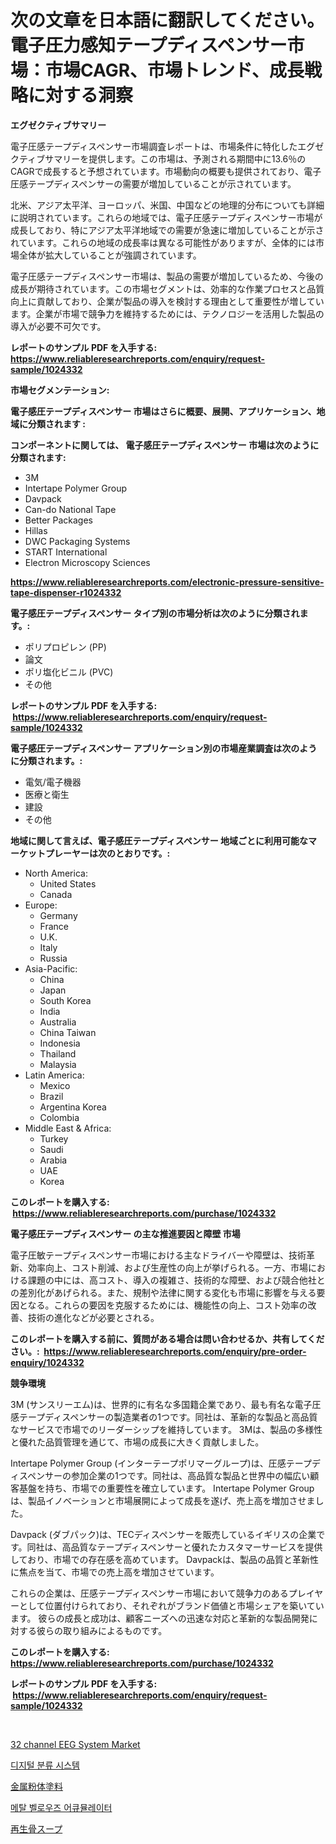 <p><h1>次の文章を日本語に翻訳してください。電子圧力感知テープディスペンサー市場：市場CAGR、市場トレンド、成長戦略に対する洞察</h1></p><p><strong>エグゼクティブサマリー</strong></p>
<p><p>電子圧感テープディスペンサー市場調査レポートは、市場条件に特化したエグゼクティブサマリーを提供します。この市場は、予測される期間中に13.6％のCAGRで成長すると予想されています。市場動向の概要も提供されており、電子圧感テープディスペンサーの需要が増加していることが示されています。</p><p>北米、アジア太平洋、ヨーロッパ、米国、中国などの地理的分布についても詳細に説明されています。これらの地域では、電子圧感テープディスペンサー市場が成長しており、特にアジア太平洋地域での需要が急速に増加していることが示されています。これらの地域の成長率は異なる可能性がありますが、全体的には市場全体が拡大していることが強調されています。</p><p>電子圧感テープディスペンサー市場は、製品の需要が増加しているため、今後の成長が期待されています。この市場セグメントは、効率的な作業プロセスと品質向上に貢献しており、企業が製品の導入を検討する理由として重要性が増しています。企業が市場で競争力を維持するためには、テクノロジーを活用した製品の導入が必要不可欠です。</p></p>
<p><strong>レポートのサンプル PDF を入手する: <a href="https://www.reliableresearchreports.com/enquiry/request-sample/1024332">https://www.reliableresearchreports.com/enquiry/request-sample/1024332</a></strong></p>
<p><strong>市場セグメンテーション:</strong></p>
<p><strong> 電子感圧テープディスペンサー 市場はさらに概要、展開、アプリケーション、地域に分類されます :</strong></p>
<p><strong>コンポーネントに関しては、 電子感圧テープディスペンサー 市場は次のように分類されます: &nbsp;</strong></p>
<p><ul><li>3M</li><li>Intertape Polymer Group</li><li>Davpack</li><li>Can-do National Tape</li><li>Better Packages</li><li>Hillas</li><li>DWC Packaging Systems</li><li>START International</li><li>Electron Microscopy Sciences</li></ul></p>
<p><strong><a href="https://www.reliableresearchreports.com/electronic-pressure-sensitive-tape-dispenser-r1024332">https://www.reliableresearchreports.com/electronic-pressure-sensitive-tape-dispenser-r1024332</a></strong></p>
<p><strong> 電子感圧テープディスペンサー タイプ別の市場分析は次のように分類されます。:</strong></p>
<p><ul><li>ポリプロピレン (PP)</li><li>論文</li><li>ポリ塩化ビニル (PVC)</li><li>その他</li></ul></p>
<p><strong>レポートのサンプル PDF を入手する: &nbsp;<a href="https://www.reliableresearchreports.com/enquiry/request-sample/1024332">https://www.reliableresearchreports.com/enquiry/request-sample/1024332</a></strong></p>
<p><strong> 電子感圧テープディスペンサー アプリケーション別の市場産業調査は次のように分類されます。:</strong></p>
<p><ul><li>電気/電子機器</li><li>医療と衛生</li><li>建設</li><li>その他</li></ul></p>
<p><strong>地域に関して言えば、電子感圧テープディスペンサー 地域ごとに利用可能なマーケットプレーヤーは次のとおりです。:</strong></p>
<p><ul>
    <li>
        North America:
        <ul>
            <li>United States</li>
            <li>Canada</li>
        </ul>
    </li>
    <li>
        Europe:
        <ul>
            <li>Germany</li>
            <li>France</li>
            <li>U.K.</li>
            <li>Italy</li>
            <li>Russia</li>
        </ul>
    </li>
    <li>
        Asia-Pacific:
        <ul>
            <li>China</li>
            <li>Japan</li>
            <li>South Korea</li>
            <li>India</li>
            <li>Australia</li>
            <li>China Taiwan</li>
            <li>Indonesia</li>
            <li>Thailand</li>
            <li>Malaysia</li>
        </ul>
    </li>
    <li>
        Latin America:
        <ul>
            <li>Mexico</li>
            <li>Brazil</li>
            <li>Argentina Korea</li>
            <li>Colombia</li>
        </ul>
    </li>
    <li>
        Middle East & Africa:
        <ul>
            <li>Turkey</li>
            <li>Saudi</li>
            <li>Arabia</li>
            <li>UAE</li>
            <li>Korea</li>
        </ul>
    </li>
    </ul></p>
<p><strong>このレポートを購入する: &nbsp;<a href="https://www.reliableresearchreports.com/purchase/1024332">https://www.reliableresearchreports.com/purchase/1024332</a></strong></p>
<p><strong>電子感圧テープディスペンサー の主な推進要因と障壁 市場</strong></p>
<p><p>電子圧敏テープディスペンサー市場における主なドライバーや障壁は、技術革新、効率向上、コスト削減、および生産性の向上が挙げられる。一方、市場における課題の中には、高コスト、導入の複雑さ、技術的な障壁、および競合他社との差別化があげられる。また、規制や法律に関する変化も市場に影響を与える要因となる。これらの要因を克服するためには、機能性の向上、コスト効率の改善、技術の進化などが必要とされる。</p></p>
<p><strong>このレポートを購入する前に、質問がある場合は問い合わせるか、共有してください。:&nbsp; <a href="https://www.reliableresearchreports.com/enquiry/pre-order-enquiry/1024332">https://www.reliableresearchreports.com/enquiry/pre-order-enquiry/1024332</a></strong></p>
<p><strong>競争環境</strong></p>
<p><p>3M (サンスリーエム)は、世界的に有名な多国籍企業であり、最も有名な電子圧感テープディスペンサーの製造業者の1つです。同社は、革新的な製品と高品質なサービスで市場でのリーダーシップを維持しています。 3Mは、製品の多様性と優れた品質管理を通じて、市場の成長に大きく貢献しました。</p><p>Intertape Polymer Group (インターテープポリマーグループ)は、圧感テープディスペンサーの参加企業の1つです。同社は、高品質な製品と世界中の幅広い顧客基盤を持ち、市場での重要性を確立しています。 Intertape Polymer Groupは、製品イノベーションと市場展開によって成長を遂げ、売上高を増加させました。</p><p>Davpack (ダブパック)は、TECディスペンサーを販売しているイギリスの企業です。同社は、高品質なテープディスペンサーと優れたカスタマーサービスを提供しており、市場での存在感を高めています。 Davpackは、製品の品質と革新性に焦点を当て、市場での売上高を増加させています。</p><p>これらの企業は、圧感テープディスペンサー市場において競争力のあるプレイヤーとして位置付けられており、それぞれがブランド価値と市場シェアを築いています。 彼らの成長と成功は、顧客ニーズへの迅速な対応と革新的な製品開発に対する彼らの取り組みによるものです。</p></p>
<p><strong>このレポートを購入する: &nbsp; <a href="https://www.reliableresearchreports.com/purchase/1024332">https://www.reliableresearchreports.com/purchase/1024332</a></strong></p>
<p><strong>レポートのサンプル PDF を入手する: &nbsp;<a href="https://www.reliableresearchreports.com/enquiry/request-sample/1024332">https://www.reliableresearchreports.com/enquiry/request-sample/1024332</a></strong><strong></strong></p>
<p>&nbsp;</p>
<p><p><a href="https://github.com/gdfhhhj/Market-Research-Report-List-4/blob/main/32-channel-eeg-system-market.md">32 channel EEG System Market</a></p><p><a href="https://medium.com/@rickymetzdvm/%EB%94%94%EC%A7%80%ED%84%B8-%EB%B6%84%EB%A5%98-%EC%8B%9C%EC%8A%A4%ED%85%9C-%EC%8B%9C%EC%9E%A5-2031%EB%85%84%EA%B9%8C%EC%A7%80%EC%9D%98-%ED%8A%B8%EB%A0%8C%EB%93%9C-%EC%98%88%EC%B8%A1-%EB%B0%8F-%EA%B2%BD%EC%9F%81-%EB%B6%84%EC%84%9D-f9cb4b246678">디지털 분류 시스템</a></p><p><a href="https://medium.com/@josephmiller1959/%E9%87%91%E5%B1%9E%E7%B2%89%E6%9C%AB%E5%A1%97%E8%A3%85%E5%B8%82%E5%A0%B4%E3%81%AE%E3%82%B7%E3%82%A7%E3%82%A2%E3%81%AE%E9%80%B2%E5%8C%96%E3%81%A8%E5%B8%82%E5%A0%B4%E3%81%AE%E6%88%90%E9%95%B7%E3%83%88%E3%83%AC%E3%83%B3%E3%83%89-2024%E5%B9%B4-2031%E5%B9%B4-29a011afafdf">金属粉体塗料</a></p><p><a href="https://github.com/Howaoole34545/Market-Research-Report-List-1/blob/main/426100921543.md">메탈 벨로우즈 어큐뮬레이터</a></p><p><a href="https://medium.com/@kelscdowell78456/%E5%86%8D%E7%94%9F%E6%80%A7%E9%AA%A8%E3%82%B9%E3%83%BC%E3%83%97%E5%B8%82%E5%A0%B4%E3%82%B5%E3%82%A4%E3%82%BA%E3%81%AF-%E3%82%B0%E3%83%AD%E3%83%BC%E3%83%90%E3%83%AB%E7%94%A3%E6%A5%AD%E3%81%AB%E3%81%8A%E3%81%91%E3%82%8B%E6%9C%80%E9%81%A9%E3%81%AA%E3%83%9E%E3%83%BC%E3%82%B1%E3%83%86%E3%82%A3%E3%83%B3%E3%82%B0%E3%83%81%E3%83%A3%E3%83%8D%E3%83%AB%E3%82%92%E6%98%8E%E3%82%89%E3%81%8B%E3%81%AB%E3%81%97%E3%81%BE%E3%81%99-8cf293852c7d">再生骨スープ</a></p></p>